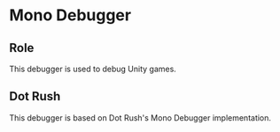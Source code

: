 # Mono Debugger

## Role

This debugger is used to debug Unity games.

## Dot Rush

This debugger is based on Dot Rush's Mono Debugger implementation.

